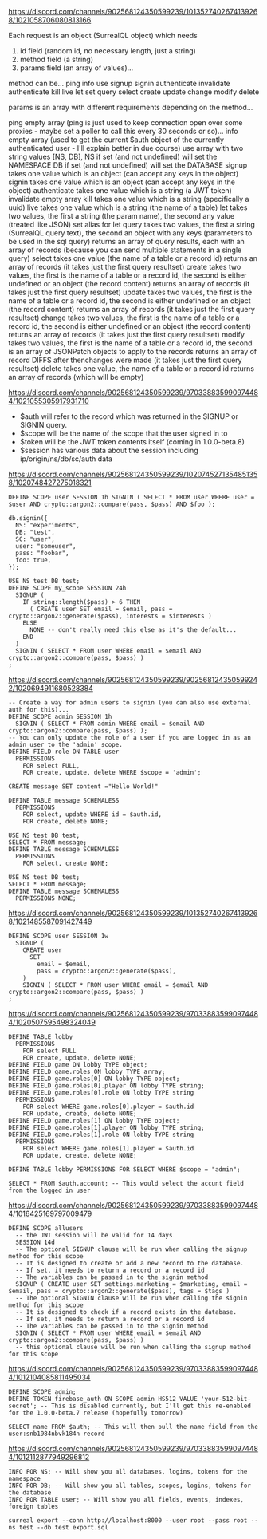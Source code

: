 

https://discord.com/channels/902568124350599239/1013527402674139268/1021058706080813166

Each request is an object (SurrealQL object) which needs
1.  id field (random id, no necessary length, just a string)
2. method field (a string)
3. params field (an array of values)...

method can be... ping info use signup signin authenticate invalidate authenticate kill live let set query select create update change modify delete

params is an array with different requirements depending on the method...

ping empty array (ping is just used to keep connection open over some proxies - maybe set a poller to call this every 30 seconds or so)...
info empty array (used to get the current $auth object of the currently authenticated user - I'll explain better in due course)
use array with two string values [NS, DB],
    NS if set (and not undefined) will set the NAMESPACE
    DB if set (and not undefined) will set the DATABASE
signup takes one value which is an object (can accept any keys in the object)
signin takes one value which is an object (can accept any keys in the object)
authenticate takes one value which is a string (a JWT token)
invalidate empty array
kill takes one value which is a string (specifically a uuid)
live takes one value which is a string (the name of a table)
let takes two values, the first a string (the param name), the second any value (treated like JSON)
set alias for let
query takes two values, the first a string (SurrealQL query text), the second an object with any keys (parameters to be used in the sql query)
        returns an array of query results, each with an array of records (because you can send multiple statements in a single query)
select takes one value (the name of a table or a record id)
        returns an array of records (it takes just the first query resultset)
create takes two values, the first is the name of a table or a record id, the second is either undefined or an object (the record content)
        returns an array of records (it takes just the first query resultset)
update takes two values, the first is the name of a table or a record id, the second is either undefined or an object (the record content)
        returns an array of records (it takes just the first query resultset)
change takes two values, the first is the name of a table or a record id, the second is either undefined or an object (the record content)
        returns an array of records (it takes just the first query resultset)
modify takes two values, the first is the name of a table or a record id, the second is an array of JSONPatch objects to apply to the records
        returns an array of record DIFFS after thenchanges were made (it takes just the first query resultset)
delete takes one value,  the name of a table or a record id
        returns an array of records (which will be empty)


https://discord.com/channels/902568124350599239/970338835990974484/1021055305917931710

-  $auth will refer to the record which was returned in the SIGNUP or SIGNIN query. 
- $scope will be the name of the scope that the user signed in to
- $token will be the JWT token contents itself (coming in 1.0.0-beta.8)
- $session has various data about the session including ip/origin/ns/db/sc/auth data

https://discord.com/channels/902568124350599239/1020745271354851358/1020748427275018321

```
DEFINE SCOPE user SESSION 1h SIGNIN ( SELECT * FROM user WHERE user = $user AND crypto::argon2::compare(pass, $pass) AND $foo );
```
```
db.signin({
  NS: "experiments",
  DB: "test",
  SC: "user",
  user: "someuser",
  pass: "foobar",
  foo: true,
});
```

```
USE NS test DB test;
DEFINE SCOPE my_scope SESSION 24h
  SIGNUP (
    IF string::length($pass) > 6 THEN
      ( CREATE user SET email = $email, pass = crypto::argon2::generate($pass), interests = $interests )
    ELSE
      NONE -- don't really need this else as it's the default...
    END
  )
  SIGNIN ( SELECT * FROM user WHERE email = $email AND crypto::argon2::compare(pass, $pass) )
;
```

https://discord.com/channels/902568124350599239/902568124350599242/1020694911680528384


```
-- Create a way for admin users to signin (you can also use external auth for this)...
DEFINE SCOPE admin SESSION 1h
  SIGNIN ( SELECT * FROM admin WHERE email = $email AND crypto::argon2::compare(pass, $pass) );
-- You can only update the role of a user if you are logged in as an admin user to the 'admin' scope.
DEFINE FIELD role ON TABLE user
  PERMISSIONS
    FOR select FULL,
    FOR create, update, delete WHERE $scope = 'admin';
```






```
CREATE message SET content ="Hello World!"
```

```
DEFINE TABLE message SCHEMALESS
  PERMISSIONS
    FOR select, update WHERE id = $auth.id, 
    FOR create, delete NONE;
```

```
USE NS test DB test;
SELECT * FROM message;
DEFINE TABLE message SCHEMALESS
  PERMISSIONS
    FOR select, create NONE;
```


```
USE NS test DB test;
SELECT * FROM message;
DEFINE TABLE message SCHEMALESS
  PERMISSIONS NONE;
```


https://discord.com/channels/902568124350599239/1013527402674139268/1021485587091427449
```
DEFINE SCOPE user SESSION 1w
  SIGNUP (
    CREATE user
      SET
        email = $email,
        pass = crypto::argon2::generate($pass),
    )
    SIGNIN ( SELECT * FROM user WHERE email = $email AND crypto::argon2::compare(pass, $pass) )
;
```

https://discord.com/channels/902568124350599239/970338835990974484/1020507595498324049

```
DEFINE TABLE lobby
  PERMISSIONS
    FOR select FULL
    FOR create, update, delete NONE;
DEFINE FIELD game ON lobby TYPE object;
DEFINE FIELD game.roles ON lobby TYPE array;
DEFINE FIELD game.roles[0] ON lobby TYPE object;
DEFINE FIELD game.roles[0].player ON lobby TYPE string;
DEFINE FIELD game.roles[0].role ON lobby TYPE string
  PERMISSIONS
    FOR select WHERE game.roles[0].player = $auth.id
    FOR update, create, delete NONE;
DEFINE FIELD game.roles[1] ON lobby TYPE object;
DEFINE FIELD game.roles[1].player ON lobby TYPE string;
DEFINE FIELD game.roles[1].role ON lobby TYPE string
  PERMISSIONS
    FOR select WHERE game.roles[1].player = $auth.id
    FOR update, create, delete NONE;
```

```
DEFINE TABLE lobby PERMISSIONS FOR SELECT WHERE $scope = "admin";
```

```
SELECT * FROM $auth.account; -- This would select the accunt field from the logged in user
```

https://discord.com/channels/902568124350599239/970338835990974484/1016425169797009479
```
DEFINE SCOPE allusers
  -- the JWT session will be valid for 14 days
  SESSION 14d
  -- The optional SIGNUP clause will be run when calling the signup method for this scope
  -- It is designed to create or add a new record to the database.
  -- If set, it needs to return a record or a record id
  -- The variables can be passed in to the signin method
  SIGNUP ( CREATE user SET settings.marketing = $marketing, email = $email, pass = crypto::argon2::generate($pass), tags = $tags )
  -- The optional SIGNIN clause will be run when calling the signin method for this scope
  -- It is designed to check if a record exists in the database.
  -- If set, it needs to return a record or a record id
  -- The variables can be passed in to the signin method
  SIGNIN ( SELECT * FROM user WHERE email = $email AND crypto::argon2::compare(pass, $pass) )
  -- this optional clause will be run when calling the signup method for this scope
```


https://discord.com/channels/902568124350599239/970338835990974484/1012104085811495034

```
DEFINE SCOPE admin;
DEFINE TOKEN firebase_auth ON SCOPE admin HS512 VALUE 'your-512-bit-secret'; -- This is disabled currently, but I'll get this re-enabled for the 1.0.0-beta.7 release (hopefully tomorrow)
```
```
SELECT name FROM $auth; -- This will then pull the name field from the user:snb1984nbvk184n record
```
https://discord.com/channels/902568124350599239/970338835990974484/1012112877949296812
```
INFO FOR NS; -- Will show you all databases, logins, tokens for the namespace
INFO FOR DB; -- Will show you all tables, scopes, logins, tokens for the database
INFO FOR TABLE user; -- Will show you all fields, events, indexes, foreign tables
```

```
surreal export --conn http://localhost:8000 --user root --pass root --ns test --db test export.sql
```








